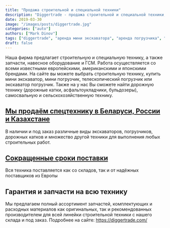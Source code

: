 ```yaml
---
title: "Продажа строительной и специальной техники"
description: "Diggertrade - продажа строительной и специальной техники, аренда спецтехники, навесное оборудование и ГСМ"
date: 2019-03-30
image: "/images/posts/diggertrade.jpg"
categories: ["auto"]
authors: ["Mark Dinov"]
tags: ["diggertrade", "аренда мини экскаватора", "аренда погрузчика", "аренда спецтехники", "аренда экскаватора"]
draft: false
---
```


Наша фирма предлагает строительную и специальную технику, а также запчасти, навесное оборудование и ГСМ. Работа осуществляется со всеми известными европейскими, американскими и японскими брендами. На сайте вы можете выбрать строительную технику, купить мини экскаватор, мини погрузчик, телескопический погрузчик или экскаватор погрузчик. Также на у нас Вы сможете найти дорожную технику (дорожные катки, асфальтоукладчики, бульдозеры), самосвальную и сельскохозяйственную технику.

## [Мы продаём спецтехнику в Беларуси, России и Казахстане](https://diggertrade.com/ )

В наличии и под заказ различные виды экскаваторов, погрузчиков, дорожных катков и множество другой техники для выполнения любых строительных работ.

## [Сокращенные сроки поставки](https://diggertrade.com/ )

Вся техника поставляется как со складов, так и от надёжных поставщиков из Европы

## Гарантия и запчасти на всю технику

Мы предлагаем полный ассортимент запчастей, комплектующих и расходных материалов как оригинальных, так и рекомендованных производителем для всей линейки строительной техники с нашего склада и под заказ.
Подробнее на сайте: [https://diggertrade.com/ ](https://diggertrade.com/ )
